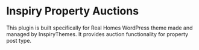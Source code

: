 # Inspiry Property Auctions #

This plugin is built specifically for Real Homes WordPress theme made and managed by InspiryThemes. It provides auction functionality for property post type.